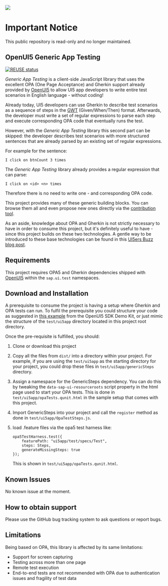 ![](https://img.shields.io/badge/STATUS-NOT%20CURRENTLY%20MAINTAINED-red.svg?longCache=true&style=flat)

# Important Notice
This public repository is read-only and no longer maintained.

OpenUI5 Generic App Testing
---------------------------
[![REUSE status](https://api.reuse.software/badge/github.com/SAP/openui5-generic-app-testing)](https://api.reuse.software/info/github.com/SAP/openui5-generic-app-testing)

*Generic App Testing* is a client-side JavaScript library that uses the
excellent OPA (One Page Acceptance) and Gherkin support already provided by
[OpenUI5](https://github.com/SAP/openui5) to allow UI5 app developers to write
entire test scenarios in English language - without coding!

Already today, UI5 developers can use Gherkin to describe test scenarios as a
sequence of steps in the [GWT](https://en.wikipedia.org/wiki/Given-When-Then)
(Given/When/Then) format. Afterwards, the developer must write a set of regular
expressions to parse each step and execute corresponding OPA code that
eventually runs the test.

However, with the *Generic App Testing* library this second part can be
skipped: the developer describes test scenarios with more structured
sentences that are already parsed by an existing set of regular expressions.

For example for the sentence:

```
I click on btnCount 3 times
```

The *Generic App Testing* library already provides a regular expression that
can parse:

```
I click on <id> <n> times
```

Therefore there is no need to write one - and corresponding OPA code.

This project provides many of these generic building blocks. You can browse
them all and even propose new ones directly via the [contribution
tool](https://sap.github.io/openui5-generic-app-testing).

As an aside, knowledge about OPA and Gherkin is not strictly necessary to have
in order to consume this project, but it's definitely useful to have - since
this project builds on these two technologies. A gentle way to be introduced to
these base technologies can be found in this
[UI5ers Buzz blog post](https://blogs.sap.com/2017/05/11/ui5ers-buzz-06-using-opa5-with-gherkin/).

## Requirements

This project requires OPA5 and Gherkin dependencies shipped with
[OpenUI5](https://github.com/SAP/openui5) within the `sap.ui.test` namespaces.

## Download and Installation

A prerequisite to consume the project is having a setup where Gherkin and OPA
tests can run. To fulfil the prerequisite you could structure your code as
suggested in [this example](https://openui5nightly.hana.ondemand.com/#/sample/sap.ui.core.sample.gherkin.GherkinWithQUnit/preview)
from the OpenUI5 SDK Demo Kit, or just mimic the structure of the `test/ui5app`
directory located in this project root directory.

Once the pre-requisite is fulfilled, you should:

1. Clone or download this project

2. Copy all the files from `dist/` into a directory within your project. For example,
   if you are using the `test/ui5app` as the starting directory for your project,
   you could drop these files in `test/ui5app/genericSteps` directory.

3. Assign a namespace for the GenericSteps dependency. You can do
   this by tweaking the `data-sap-ui-resourceroots` script property in the html
   page used to start your OPA tests. This is done in
   `test/ui5app/opaTests.qunit.html` in the sample setup that comes with this
   project.

4. Import GenericSteps into your project and call the `register` method as done
   in `test/ui5app/OpaTestSteps.js`.

5. load .feature files via the opa5 test harness like:

    ```
    opa5TestHarness.test({
        featurePath: "ui5app/test/specs/Test",
        steps: Steps,
        generateMissingSteps: true
    });
    ```

   This is shown in `test/ui5app/opaTests.qunit.html`.

## Known Issues

No known issue at the moment.

## How to obtain support

Please use the GitHub bug tracking system to ask questions or report bugs.

## Limitations

Being based on OPA, this library is affected by its same limitations:

- Support for screen capturing
- Testing across more than one page
- Remote test execution
- End-to-end tests are not recommended with OPA due to authentication issues
  and fragility of test data
